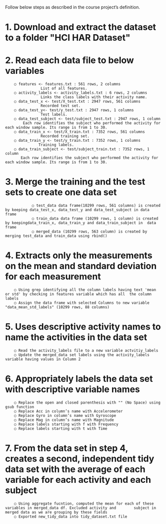 Follow below steps as described in the course project’s definition.

#	1. Download and extract the dataset  to a folder "HCI HAR Dataset"
		
#	2. Read each data file to below variables
		○ features <- features.txt : 561 rows, 2 columns
                    List of all features.
		○ activity_labels <- activity_labels.txt : 6 rows, 2 columns
                    Links the class labels with their activity name.
		○ data_test_x <- test/X_test.txt : 2947 rows, 561 columns
                    Recorded test set.
		○ data_test_y<- test/y_test.txt : 2947 rows, 1 columns
                    Test labels.
		○ data_test_subject <- test/subject_test.txt : 2947 rows, 1 column
		    Each row identifies the subject who performed the activity for each window sample. Its range is from 1 to 30. 
		○ data_train_x <- test/X_train.txt : 7352 rows, 561 columns
                    Recorded training set.
		○ data_train_y <- test/y_train.txt : 7352 rows, 1 columns
                   Training labels.
		○ data_train_subject <- test/subject_train.txt : 7352 rows, 1 column
		   Each row identifies the subject who performed the activity for each window sample. Its range is from 1 to 30. 
		
#       3. Merge the training and the test sets to create one data set
                ○ test_data data frame(10299 rows, 561 columns) is created by keeping data_test_x, data_test_y and data_test_subject in data frame
                ○ train_data data frame (10299 rows, 1 column) is created by keepingdata_train_x, data_train_y and data_train_subject in  data frame
                ○ merged_data (10299 rows, 563 column) is created by merging test_data and train_data using rbind()
#	4. Extracts only the measurements on the mean and standard deviation for each measurement
		○ Using grep identifying all the column labels having text 'mean or std' by checking in features variable which has all  the column labels
		○ Assign the data frame with selected Columns to new variable "data_mean_std_labels" (10299 rows, 88 columns)
#	5. Uses descriptive activity names to name the activities in the data set
		○ Read the activity_labels file to a new variable actvitiy_labels
		○ Update the merged_data set labels using the activity_labels variable having values in Column 2 
#	6. Appropriately labels the data set with descriptive variable names
		○ Replace the open and closed parenthesis with "" (No Space) using gsub function
		○ Replace Acc in column’s name with Accelerometer
		○ Replace Gyro in column’s name with Gyroscope
		○ Replace Mag in column’s name with Magnitude
		○ Replace labels starting with f with Frequency
		○ Replace labels starting with t with Time
#	7. From the data set in step 4, creates a second, independent tidy data set with the average of each variable for each activity and each subject
		○ Using aggregate fucntion, computed the mean for each of these variables in merged_data df. Excluded activity and        subject in merged data as we are grouping by these fields
		○ Exported new_tidy_data into tidy_dataset.txt file
